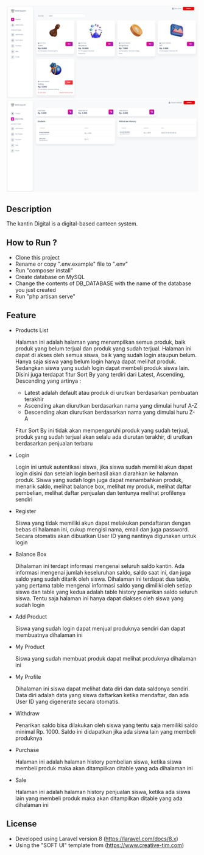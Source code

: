 ![alt text](https://github.com/hanafiabdilah/canteen/blob/master/public/assets/img/readme/product_list.png?raw=true)
![alt text](https://github.com/hanafiabdilah/canteen/blob/master/public/assets/img/readme/balance_box.png?raw=true)

## Description

The kantin Digital is a digital-based canteen system.

## How to Run ?

-   Clone this project
-   Rename or copy ".env.example" file to ".env"
-   Run "composer install"
-   Create database on MySQL
-   Change the contents of DB_DATABASE with the name of the database you just created
-   Run "php artisan serve"

## Feature

-   Products List

    Halaman ini adalah halaman yang menampilkan semua produk, baik produk yang belum terjual dan produk yang sudah terjual. Halaman ini dapat di akses oleh semua siswa, baik yang sudah login ataupun belum. Hanya saja siswa yang belum login hanya dapat melihat produk. Sedangkan siswa yang sudah login dapat membeli produk siswa lain.
    Disini juga terdapat fitur Sort By yang terdiri dari Latest, Ascending, Descending yang artinya :

    -   Latest adalah default atau produk di urutkan berdasarkan pembuatan terakhir
    -   Ascending akan diurutkan berdasarkan nama yang dimulai huruf A-Z
    -   Descending akan diurutkan berdasarkan nama yang dimulai huru Z-A

    Fitur Sort By ini tidak akan mempengaruhi produk yang sudah terjual, produk yang sudah terjual akan selalu ada diurutan terakhir, di urutkan berdasarkan penjualan terbaru

-   Login

    Login ini untuk autentikasi siswa, jika siswa sudah memiliki akun dapat login disini dan setelah login berhasil akan diarahkan ke halaman produk. Siswa yang sudah login juga dapat menambahkan produk, menarik saldo, melihat balance box, melihat my produk, melihat daftar pembelian, melihat daftar penjualan dan tentunya melihat profilenya sendiri

-   Register

    Siswa yang tidak memiliki akun dapat melakukan pendaftaran dengan bebas di halaman ini, cukup mengisi nama, email dan juga password. Secara otomatis akan dibuatkan User ID yang nantinya digunakan untuk login

-   Balance Box

    Dihalaman ini terdapt informasi mengenai seluruh saldo kantin. Ada informasi mengenai jumlah keseluruhan saldo, saldo saat ini, dan juga saldo yang sudah ditarik oleh siswa. Dihalaman ini terdapat dua table, yang pertama table mengenai informasi saldo yang dimiliki oleh setiap siswa dan table yang kedua adalah table history penarikan saldo seluruh siswa. Tentu saja halaman ini hanya dapat diakses oleh siswa yang sudah login

-   Add Product

    Siswa yang sudah login dapat menjual produknya sendiri dan dapat membuatnya dihalaman ini

-   My Product

    Siswa yang sudah membuat produk dapat melihat produknya dihalaman ini

-   My Profile

    Dihalaman ini siswa dapat melihat data diri dan data saldonya sendiri. Data diri adalah data yang siswa daftarkan ketika mendaftar, dan ada User ID yang digenerate secara otomatis.

-   Withdraw

    Penarikan saldo bisa dilakukan oleh siswa yang tentu saja memiliki saldo minimal Rp. 1000. Saldo ini didapatkan jika ada siswa lain yang membeli produknya

-   Purchase

    Halaman ini adalah halaman history pembelian siswa, ketika siswa membeli produk maka akan ditampilkan ditable yang ada dihalaman ini

-   Sale

    Halaman ini adalah halaman history penjualan siswa, ketika ada siswa lain yang membeli produk maka akan ditampilkan ditable yang ada dihalaman ini

## License

-   Developed using Laravel version 8 (https://laravel.com/docs/8.x)
-   Using the "SOFT UI" template from (https://www.creative-tim.com)
